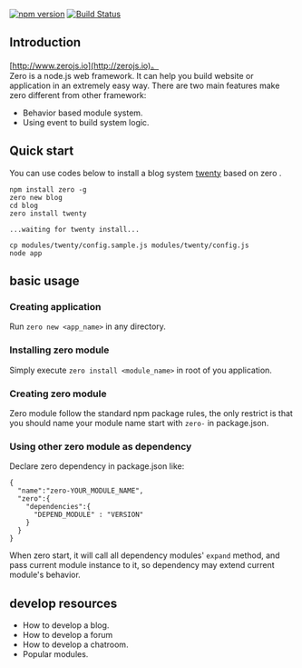 
[![npm version](https://badge.fury.io/js/zero.png)](http://badge.fury.io/js/zero)
[![Build Status](https://travis-ci.org/sskyy/zero.svg?branch=master)](https://travis-ci.org/sskyy/zero)

## Introduction

[http://www.zerojs.io](http://zerojs.io)。  
Zero is a node.js web framework. It can help you build website or application in an extremely easy way.
There are two main features make zero different from other framework:

 - Behavior based module system.
 - Using event to build system logic.

 
## Quick start

You can use codes below to install a blog system [twenty](http://twentyjs.com) based on zero .


```
npm install zero -g
zero new blog
cd blog
zero install twenty

...waiting for twenty install...

cp modules/twenty/config.sample.js modules/twenty/config.js
node app
```

## basic usage

### Creating application ###

Run `zero new <app_name>` in any directory.

### Installing zero module ###

Simply execute `zero install <module_name>` in root of you application.

### Creating zero module ###

Zero module follow the standard npm package rules, the only restrict is that you should name your module name start with `zero-` in package.json.

### Using other zero module as dependency ###

Declare zero dependency in package.json like:

```
{
  "name":"zero-YOUR_MODULE_NAME",
  "zero":{
    "dependencies":{
      "DEPEND_MODULE" : "VERSION"
    }
  }
}
```

When zero start, it will call all dependency modules' `expand` method, and pass current module instance to it, so dependency may extend current module's behavior.

## develop resources

 - How to develop a blog.
 - How to develop a forum
 - How to develop a chatroom.
 - Popular modules.



